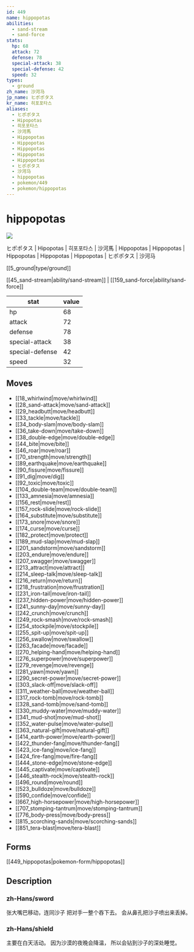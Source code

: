 ```yaml
---
id: 449
name: hippopotas
abilities:
  - sand-stream
  - sand-force
stats:
  hp: 68
  attack: 72
  defense: 78
  special-attack: 38
  special-defense: 42
  speed: 32
types:
  - ground
zh_name: 沙河马
jp_name: ヒポポタス
kr_name: 히포포타스
aliases:
  - ヒポポタス
  - Hipopotas
  - 히포포타스
  - 沙河馬
  - Hippopotas
  - Hippopotas
  - Hippopotas
  - Hippopotas
  - Hippopotas
  - ヒポポタス
  - 沙河马
  - hippopotas
  - pokemon/449
  - pokemon/hippopotas
---
```

# hippopotas

![](https://raw.githubusercontent.com/PokeAPI/sprites/master/sprites/pokemon/449.png)

ヒポポタス | Hipopotas | 히포포타스 | 沙河馬 | Hippopotas | Hippopotas | Hippopotas | Hippopotas | Hippopotas | ヒポポタス | 沙河马

[[5_ground|type/ground]]

[[45_sand-stream|ability/sand-stream]] | [[159_sand-force|ability/sand-force]]

|stat|value|
|---|---|
|hp|68|
|attack|72|
|defense|78|
|special-attack|38|
|special-defense|42|
|speed|32|


## Moves

- [[18_whirlwind|move/whirlwind]]
- [[28_sand-attack|move/sand-attack]]
- [[29_headbutt|move/headbutt]]
- [[33_tackle|move/tackle]]
- [[34_body-slam|move/body-slam]]
- [[36_take-down|move/take-down]]
- [[38_double-edge|move/double-edge]]
- [[44_bite|move/bite]]
- [[46_roar|move/roar]]
- [[70_strength|move/strength]]
- [[89_earthquake|move/earthquake]]
- [[90_fissure|move/fissure]]
- [[91_dig|move/dig]]
- [[92_toxic|move/toxic]]
- [[104_double-team|move/double-team]]
- [[133_amnesia|move/amnesia]]
- [[156_rest|move/rest]]
- [[157_rock-slide|move/rock-slide]]
- [[164_substitute|move/substitute]]
- [[173_snore|move/snore]]
- [[174_curse|move/curse]]
- [[182_protect|move/protect]]
- [[189_mud-slap|move/mud-slap]]
- [[201_sandstorm|move/sandstorm]]
- [[203_endure|move/endure]]
- [[207_swagger|move/swagger]]
- [[213_attract|move/attract]]
- [[214_sleep-talk|move/sleep-talk]]
- [[216_return|move/return]]
- [[218_frustration|move/frustration]]
- [[231_iron-tail|move/iron-tail]]
- [[237_hidden-power|move/hidden-power]]
- [[241_sunny-day|move/sunny-day]]
- [[242_crunch|move/crunch]]
- [[249_rock-smash|move/rock-smash]]
- [[254_stockpile|move/stockpile]]
- [[255_spit-up|move/spit-up]]
- [[256_swallow|move/swallow]]
- [[263_facade|move/facade]]
- [[270_helping-hand|move/helping-hand]]
- [[276_superpower|move/superpower]]
- [[279_revenge|move/revenge]]
- [[281_yawn|move/yawn]]
- [[290_secret-power|move/secret-power]]
- [[303_slack-off|move/slack-off]]
- [[311_weather-ball|move/weather-ball]]
- [[317_rock-tomb|move/rock-tomb]]
- [[328_sand-tomb|move/sand-tomb]]
- [[330_muddy-water|move/muddy-water]]
- [[341_mud-shot|move/mud-shot]]
- [[352_water-pulse|move/water-pulse]]
- [[363_natural-gift|move/natural-gift]]
- [[414_earth-power|move/earth-power]]
- [[422_thunder-fang|move/thunder-fang]]
- [[423_ice-fang|move/ice-fang]]
- [[424_fire-fang|move/fire-fang]]
- [[444_stone-edge|move/stone-edge]]
- [[445_captivate|move/captivate]]
- [[446_stealth-rock|move/stealth-rock]]
- [[496_round|move/round]]
- [[523_bulldoze|move/bulldoze]]
- [[590_confide|move/confide]]
- [[667_high-horsepower|move/high-horsepower]]
- [[707_stomping-tantrum|move/stomping-tantrum]]
- [[776_body-press|move/body-press]]
- [[815_scorching-sands|move/scorching-sands]]
- [[851_tera-blast|move/tera-blast]]

## Forms



[[449_hippopotas|pokemon-form/hippopotas]]

## Description

### zh-Hans/sword

张大嘴巴移动，连同沙子
把对手一整个吞下去。
会从鼻孔把沙子喷出来丢掉。

### zh-Hans/shield

主要在白天活动。
因为沙漠的夜晚会降温，
所以会钻到沙子的深处睡觉。

